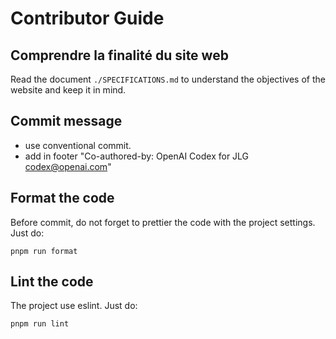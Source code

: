 # Contributor Guide

## Comprendre la finalité du site web

Read the document `./SPECIFICATIONS.md` to understand the objectives of the
website and keep it in mind.

## Commit message

- use conventional commit.
- add in footer "Co-authored-by: OpenAI Codex for JLG <codex@openai.com>"

## Format the code

Before commit, do not forget to prettier the code with the project settings.
Just do:

```
pnpm run format
```

## Lint the code

The project use eslint. Just do:

```
pnpm run lint
```
